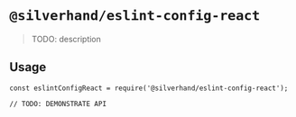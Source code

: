 # `@silverhand/eslint-config-react`

> TODO: description

## Usage

```
const eslintConfigReact = require('@silverhand/eslint-config-react');

// TODO: DEMONSTRATE API
```
